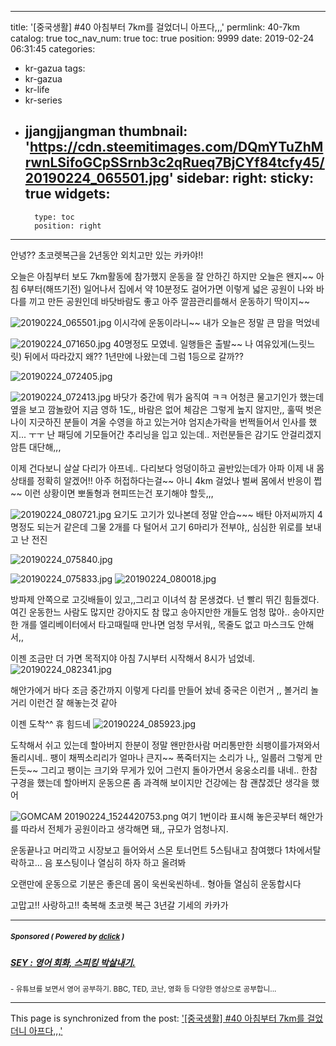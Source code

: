 
---
title: '[중국생활] #40 아침부터 7km를 걸었더니 아프다,,,'
permlink: 40-7km
catalog: true
toc_nav_num: true
toc: true
position: 9999
date: 2019-02-24 06:31:45
categories:
- kr-gazua
tags:
- kr-gazua
- kr-life
- kr-series
- jjangjjangman
thumbnail: 'https://cdn.steemitimages.com/DQmYTuZhMrwnLSifoGCpSSrnb3c2qRueq7BjCYf84tcfy45/20190224_065501.jpg'
sidebar:
    right:
        sticky: true
widgets:
    -
        type: toc
        position: right
---


안녕??  초코렛복근을 2년동안 외치고만 있는 카카야!!

오늘은 아침부터 보도 7km활동에 참가했지
운동을 잘 안하긴 하지만 오늘은 왠지~~ 아침 6부터(해뜨기전)
일어나서 집에서 약 10분정도 걸어가면 이렇게 넓은 공원이 나와
바다를 끼고 만든 공원인데 바닷바람도 좋고 아주 깔끔관리를해서
운동하기 딱이지~~

![20190224_065501.jpg](https://cdn.steemitimages.com/DQmYTuZhMrwnLSifoGCpSSrnb3c2qRueq7BjCYf84tcfy45/20190224_065501.jpg)
이시각에 운동이라니~~ 내가 오늘은 정말 큰 맘을 먹었네

![20190224_071650.jpg](https://cdn.steemitimages.com/DQmRXVKW7WKEzTrZaG1arGZChrLYM5PhTh1pt3w8yFJJnXZ/20190224_071650.jpg)
40명정도 모였네. 일행들은 출발~~ 나 여유있게(느릿느릿) 뒤에서 따라갔지
왜?? 1년만에 나왔는데 그럼 1등으로 갈까??

![20190224_072405.jpg](https://cdn.steemitimages.com/DQmSAHKFy1UHDKr5h6jAhE8voS9JCirnGNrp6jNZNznVRgM/20190224_072405.jpg) 

![20190224_072413.jpg](https://cdn.steemitimages.com/DQmeqsvj376NTTutKNQaBM9fFxB7TXAsMBHRdUiA4DBRrrt/20190224_072413.jpg)
바닷가 중간에 뭐가 움직여 ㅋㅋ 어청큰 물고기인가 했는데 옆을 보고 깜놀랐어
지금 영하 1도,, 바람은 없어 체감은 그렇게 높지 않지만,,
훌떡 벗은 나이 지긋하진 분들이 겨울 수영을 하고 있는거야
엄지손가락을 번쩍들어서 인사를 했지...  ㅜㅜ 난 패딩에 기모들어간
추리닝을 입고 있는데..  저런분들은 감기도 안걸리겠지 
암튼 대단해,,,


이제 건다보니 살살 다리가 아프네..  다리보다  엉덩이하고 골반있는데가 아파
이제 내 몸상태를 정확히 알겠어!! 아주 허접하다는걸~~ 아니 4km 걸었나
벌써 몸에서 반응이 쩝~~  이런 상황이면 뽀돌형과 현피뜨는건 포기해야 할듯,,,


![20190224_080721.jpg](https://cdn.steemitimages.com/DQmWJpRVQUuZ94Dpc89piGAqhMEfcxqQEJnf5mmRngyDQy5/20190224_080721.jpg)
요기도 고기가 있나본데 정말 안습~~~ 배탄 아저씨까지 4명정도 되는거 같은데
그물 2개를 다 털어서  고기 6마리가 전부야,, 심심한 위로를 보내고 난 전진

![20190224_075840.jpg](https://cdn.steemitimages.com/DQmVd55CXVTXAnQCRedP8M6UNTZvao3tR35GThPZVpZi24G/20190224_075840.jpg)

![20190224_075833.jpg](https://cdn.steemitimages.com/DQmd71HpBsTvJZeuRrHjZkxDaHjtA1czTE5VfueDWLoyETY/20190224_075833.jpg)
![20190224_080018.jpg](https://cdn.steemitimages.com/DQmURMayQo11LL67qSJyXCxbg3PCbZjSsT4tiv2CU6e8oSi/20190224_080018.jpg)

방파제 안쪽으로 고깃배들이 있고,,그리고 이녀석 참 몬생겼다.
넌 빨리 뛰긴 힘들겠다.  여긴 운동한느 사람도 많지만 강아지도 참 많고
송아지만한 개들도 엄청 많아.. 송아지만한 개를 엘리베이터에서 타고때릴때 
만나면 엄청 무서워,,  목줄도 없고 마스크도 안해서,,

이젠 조금만 더 가면 목적지야 아침 7시부터 시작해서 8시가 넘었네.
![20190224_082341.jpg](https://cdn.steemitimages.com/DQmejTZcZtNADrHNQg6Xk8fRxJqWvgzNqET4kH5923c9yJk/20190224_082341.jpg)

해안가에거 바다 조금 중간까지 이렇게 다리를 만들어 놨네
중국은 이런거 ,, 볼거리 놀거리 이런건 잘 해놓는것 같아

이젠 도착^^ 휴 힘드네
![20190224_085923.jpg](https://cdn.steemitimages.com/DQmQbF5b3zh9KjwazGMTiBF3Q3t2FavNFJcmkU2C9SUxZpw/20190224_085923.jpg)

도착해서 쉬고 있는데 할아버지 한분이 정말 왠만한사람 머리통만한 
쇠팽이를가져와서 돌리시네.. 팽이 채찍소리리가 얼마나 큰지~~
폭죽터지는 소리가 나,, 일룹러 그렇게 만든듯~~
그리고 팽이는 크기와 무게가 있어 그런지 돌아가면서 웅웅소리를 내네..
한참 구경을 했는데 할아버지 운동으론 좀 과격해 보이지만  건강에는
참 괜찮겠단 생각을 했어


![GOMCAM 20190224_1524420753.png](https://cdn.steemitimages.com/DQmbLDCZJJXJgigZbE1cuEzKKV2UhhfZNXqmQGtVJUrSKk7/GOMCAM%2020190224_1524420753.png)
여기 1번이라 표시해 놓은곳부터 해안가를 따라서 전체가 공원이라고
생각해면 돼,, 규모가 엄청나지.

운동끝나고 머리깍고 시장보고 들어와서 스몬 토너먼트 5스팀내고 참여했다
1차에서탈락하고... 음 포스팅이나 열심히 하자 하고 올려봐 

오랜만에 운동으로 기분은 좋은데 몸이 욱씬욱씬하네..
형아들 열심히 운동합시다

고맙고!! 사랑하고!! 축복해
초코렛 복근 3년갈 기세의 카카가

---

#####  <sub> **Sponsored ( Powered by [dclick](https://www.dclick.io) )** </sub>
##### [SEY : 영어 회화, 스피킹 박살내기.](https://api.dclick.io/v1/c?x=eyJhbGciOiJIUzI1NiIsInR5cCI6IkpXVCJ9.eyJjIjoia2lidW1oIiwicyI6IjQwLTdrbSIsImEiOlsidC0xNDkzIl0sInVybCI6Imh0dHBzOi8vcGxheS5nb29nbGUuY29tL3N0b3JlL2FwcHMvZGV0YWlscz9pZD1jb20uYXBwLnNtLnNwZWFraW5nbWFzdGVyIiwiaWF0IjoxNTUwOTkwMDI2LCJleHAiOjE4NjYzNTAwMjZ9.rvqK6PnBY_EWfDPwXjNl3RDB8AtXF3msIhfRFc0a_3Y)
<sup>- 유튜브를 보면서 영어 공부하기. BBC, TED, 코난, 영화 등 다양한 영상으로 공부합니...</sup>
</center>

- - -

This page is synchronized from the post: ['[중국생활] #40 아침부터 7km를 걸었더니 아프다,,,'](https://steemit.com/@kibumh/40-7km)
